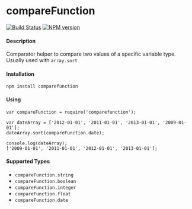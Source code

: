 # compareFunction

[![Build Status](https://travis-ci.org/skinnybrit51/compareFunction.svg?branch=master)](https://travis-ci.org/skinnybrit51/compareFunction)
[![NPM version](https://badge.fury.io/js/comparefunction.svg)](http://badge.fury.io/js/comparefunction)

#### Description
Comparator helper to compare two values of a specific variable type. Usually used with ```array.sort```

#### Installation

```npm install comparefunction```

#### Using
```
var compareFunction = require('comparefunction');

var dateArray = ['2012-01-01', '2011-01-01', '2013-01-01', '2009-01-01'];
dateArray.sort(compareFunction.date);

console.log(dateArray);
['2009-01-01', '2011-01-01', '2012-01-01', '2013-01-01'];

```

#### Supported Types
- ```compareFunction.string```
- ```compareFunction.boolean```
- ```compareFunction.integer```
- ```compareFunction.float```
- ```compareFunction.date```
